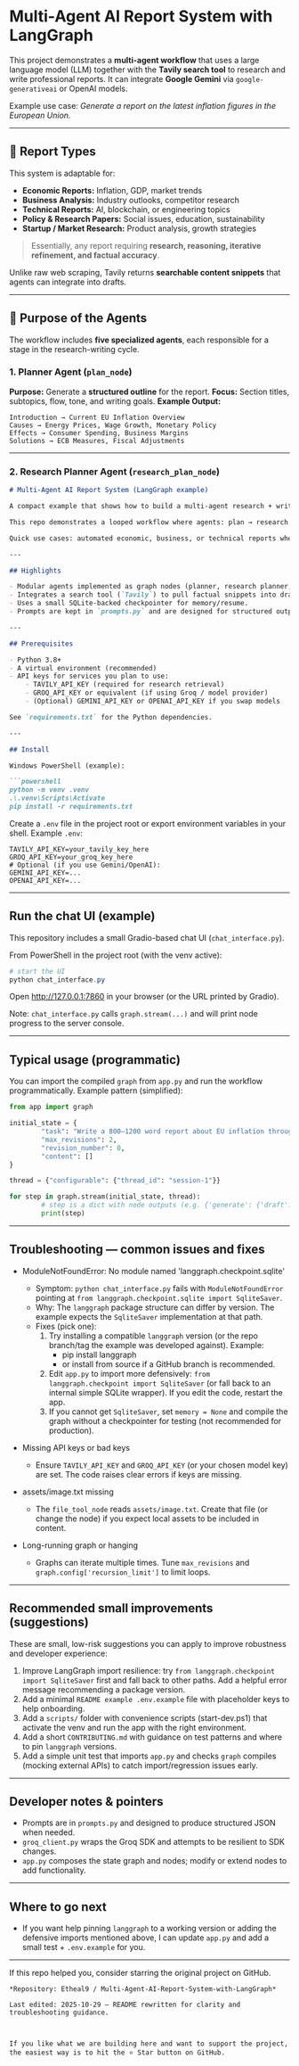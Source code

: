 
# Multi-Agent AI Report System with LangGraph

This project demonstrates a **multi-agent workflow** that uses a large language model (LLM) together with the **Tavily search tool** to research and write professional reports.
It can integrate **Google Gemini** via `google-generativeai` or OpenAI models.

Example use case: *Generate a report on the latest inflation figures in the European Union.*

---

## 📑 Report Types

This system is adaptable for:

* **Economic Reports:** Inflation, GDP, market trends
* **Business Analysis:** Industry outlooks, competitor research
* **Technical Reports:** AI, blockchain, or engineering topics
* **Policy & Research Papers:** Social issues, education, sustainability
* **Startup / Market Research:** Product analysis, growth strategies

> Essentially, any report requiring **research, reasoning, iterative refinement, and factual accuracy**.

Unlike raw web scraping, Tavily returns **searchable content snippets** that agents can integrate into drafts.

---

## 🧠 Purpose of the Agents

The workflow includes **five specialized agents**, each responsible for a stage in the research-writing cycle.

### 1. Planner Agent (`plan_node`)

**Purpose:** Generate a **structured outline** for the report.
**Focus:** Section titles, subtopics, flow, tone, and writing goals.
**Example Output:**

```
Introduction → Current EU Inflation Overview
Causes → Energy Prices, Wage Growth, Monetary Policy
Effects → Consumer Spending, Business Margins
Solutions → ECB Measures, Fiscal Adjustments
```

---

### 2. Research Planner Agent (`research_plan_node`)
```markdown
# Multi‑Agent AI Report System (LangGraph example)

A compact example that shows how to build a multi‑agent research + writing pipeline using a LangGraph-style state graph, a retrieval/search tool (Tavily), and a text generation model (Groq / Gemini / OpenAI).

This repo demonstrates a looped workflow where agents: plan → research → draft → critique → research more → revise.

Quick use cases: automated economic, business, or technical reports where iterative fact-checking and structured output matter.

---

## Highlights

- Modular agents implemented as graph nodes (planner, research planner, file tool, generator, reflector, research critic).
- Integrates a search tool (`Tavily`) to pull factual snippets into drafts.
- Uses a small SQLite-backed checkpointer for memory/resume.
- Prompts are kept in `prompts.py` and are designed for structured outputs (JSON) when appropriate.

---

## Prerequisites

- Python 3.8+
- A virtual environment (recommended)
- API keys for services you plan to use:
    - TAVILY_API_KEY (required for research retrieval)
    - GROQ_API_KEY or equivalent (if using Groq / model provider)
    - (Optional) GEMINI_API_KEY or OPENAI_API_KEY if you swap models

See `requirements.txt` for the Python dependencies.

---

## Install

Windows PowerShell (example):

```powershell
python -m venv .venv
.\.venv\Scripts\Activate
pip install -r requirements.txt
```

Create a `.env` file in the project root or export environment variables in your shell. Example `.env`:

```text
TAVILY_API_KEY=your_tavily_key_here
GROQ_API_KEY=your_groq_key_here
# Optional (if you use Gemini/OpenAI):
GEMINI_API_KEY=...
OPENAI_API_KEY=...
```

---

## Run the chat UI (example)

This repository includes a small Gradio-based chat UI (`chat_interface.py`).

From PowerShell in the project root (with the venv active):

```powershell
# start the UI
python chat_interface.py
```

Open http://127.0.0.1:7860 in your browser (or the URL printed by Gradio).

Note: `chat_interface.py` calls `graph.stream(...)` and will print node progress to the server console.

---

## Typical usage (programmatic)

You can import the compiled `graph` from `app.py` and run the workflow programmatically. Example pattern (simplified):

```python
from app import graph

initial_state = {
        "task": "Write a 800–1200 word report about EU inflation through 2025.",
        "max_revisions": 2,
        "revision_number": 0,
        "content": []
}

thread = {"configurable": {"thread_id": "session-1"}}

for step in graph.stream(initial_state, thread):
        # step is a dict with node outputs (e.g. {'generate': {'draft': '...'}})
        print(step)

```

---

## Troubleshooting — common issues and fixes

- ModuleNotFoundError: No module named 'langgraph.checkpoint.sqlite'
    - Symptom: `python chat_interface.py` fails with `ModuleNotFoundError` pointing at `from langgraph.checkpoint.sqlite import SqliteSaver`.
    - Why: The `langgraph` package structure can differ by version. The example expects the `SqliteSaver` implementation at that path.
    - Fixes (pick one):
        1. Try installing a compatible `langgraph` version (or the repo branch/tag the example was developed against). Example:
             - pip install langgraph
             - or install from source if a GitHub branch is recommended.
        2. Edit `app.py` to import more defensively: `from langgraph.checkpoint import SqliteSaver` (or fall back to an internal simple SQLite wrapper). If you edit the code, restart the app.
        3. If you cannot get `SqliteSaver`, set `memory = None` and compile the graph without a checkpointer for testing (not recommended for production).

- Missing API keys or bad keys
    - Ensure `TAVILY_API_KEY` and `GROQ_API_KEY` (or your chosen model key) are set. The code raises clear errors if keys are missing.

- assets/image.txt missing
    - The `file_tool_node` reads `assets/image.txt`. Create that file (or change the node) if you expect local assets to be included in content.

- Long-running graph or hanging
    - Graphs can iterate multiple times. Tune `max_revisions` and `graph.config['recursion_limit']` to limit loops.

---

## Recommended small improvements (suggestions)

These are small, low-risk suggestions you can apply to improve robustness and developer experience:

1. Improve LangGraph import resilience: try `from langgraph.checkpoint import SqliteSaver` first and fall back to other paths. Add a helpful error message recommending a package version.
2. Add a minimal `README example .env.example` file with placeholder keys to help onboarding.
3. Add a `scripts/` folder with convenience scripts (start-dev.ps1) that activate the venv and run the app with the right environment.
4. Add a short `CONTRIBUTING.md` with guidance on test patterns and where to pin `langgraph` versions.
5. Add a simple unit test that imports `app.py` and checks `graph` compiles (mocking external APIs) to catch import/regression issues early.

---

## Developer notes & pointers

- Prompts are in `prompts.py` and designed to produce structured JSON when needed.
- `groq_client.py` wraps the Groq SDK and attempts to be resilient to SDK changes.
- `app.py` composes the state graph and nodes; modify or extend nodes to add functionality.

---

## Where to go next

- If you want help pinning `langgraph` to a working version or adding the defensive imports mentioned above, I can update `app.py` and add a small test + `.env.example` for you.

---

If this repo helped you, consider starring the original project on GitHub.

```
*Repository: Etheal9 / Multi-Agent-AI-Report-System-with-LangGraph*
```

```text
Last edited: 2025-10-29 — README rewritten for clarity and troubleshooting guidance.
```

```


If you like what we are building here and want to support the project, the easiest way is to hit the ⭐ Star button on GitHub.
